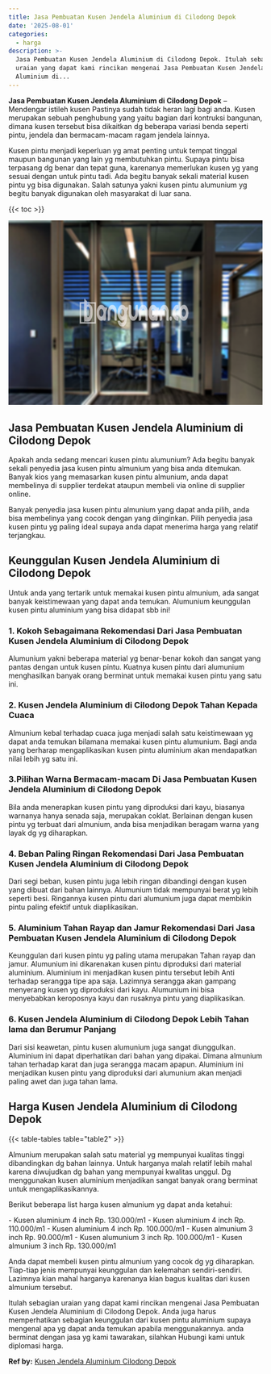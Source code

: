 ```yaml
---
title: Jasa Pembuatan Kusen Jendela Aluminium di Cilodong Depok
date: '2025-08-01'
categories:
  - harga
description: >-
  Jasa Pembuatan Kusen Jendela Aluminium di Cilodong Depok. Itulah sebagian
  uraian yang dapat kami rincikan mengenai Jasa Pembuatan Kusen Jendela
  Aluminium di...
---
```


**Jasa Pembuatan Kusen Jendela Aluminium di Cilodong Depok** – Mendengar istileh kusen Pastinya sudah tidak heran lagi bagi anda. Kusen merupakan sebuah penghubung yang yaitu bagian dari kontruksi bangunan, dimana kusen tersebut bisa dikaitkan dg beberapa variasi benda seperti pintu, jendela dan bermacam-macam ragam jendela lainnya.

Kusen pintu menjadi keperluan yg amat penting untuk tempat tinggal maupun bangunan yang lain yg membutuhkan pintu. Supaya pintu bisa terpasang dg benar dan tepat guna, karenanya memerlukan kusen yg yang sesuai dengan untuk pintu tadi. Ada begitu banyak sekali material kusen pintu yg bisa digunakan. Salah satunya yakni kusen pintu alumunium yg begitu banyak digunakan oleh masyarakat di luar sana.

{{< toc >}}

![Jasa Pembuatan Kusen Jendela Aluminium di Cilodong Depok](/images/harga-kusen-jendela-alumunium-12.png)

## Jasa Pembuatan Kusen Jendela Aluminium di Cilodong Depok

Apakah anda sedang mencari kusen pintu alumunium? Ada begitu banyak sekali penyedia jasa kusen pintu almunium yang bisa anda ditemukan. Banyak kios yang memasarkan kusen pintu almunium, anda dapat membelinya di supplier terdekat ataupun membeli via online di supplier online.

Banyak penyedia jasa kusen pintu almunium yang dapat anda pilih, anda bisa membelinya yang cocok dengan yang diinginkan. Pilih penyedia jasa kusen pintu yg paling ideal supaya anda dapat menerima harga yang relatif terjangkau.

## Keunggulan Kusen Jendela Aluminium di Cilodong Depok

Untuk anda yang tertarik untuk memakai kusen pintu almunium, ada sangat banyak keistimewaan yang dapat anda temukan. Alumunium keunggulan kusen pintu aluminium yang bisa didapat sbb ini!

### 1\. Kokoh Sebagaimana Rekomendasi Dari Jasa Pembuatan Kusen Jendela Aluminium di Cilodong Depok

Alumunium yakni beberapa material yg benar-benar kokoh dan sangat yang pantas dengan untuk kusen pintu. Kuatnya kusen pintu dari alumunium menghasilkan banyak orang berminat untuk memakai kusen pintu yang satu ini.

### 2\. Kusen Jendela Aluminium di Cilodong Depok Tahan Kepada Cuaca

Almunium kebal terhadap cuaca juga menjadi salah satu keistimewaan yg dapat anda temukan bilamana memakai kusen pintu alumunium. Bagi anda yang berharap mengaplikasikan kusen pintu aluminium akan mendapatkan nilai lebih yg satu ini.

### 3.Pilihan Warna Bermacam-macam Di Jasa Pembuatan Kusen Jendela Aluminium di Cilodong Depok

Bila anda menerapkan kusen pintu yang diproduksi dari kayu, biasanya warnanya hanya senada saja, merupakan coklat. Berlainan dengan kusen pintu yg terbuat dari almunium, anda bisa menjadikan beragam warna yang layak dg yg diharapkan.

### 4\. Beban Paling Ringan Rekomendasi Dari Jasa Pembuatan Kusen Jendela Aluminium di Cilodong Depok

Dari segi beban, kusen pintu juga lebih ringan dibandingi dengan kusen yang dibuat dari bahan lainnya. Alumunium tidak mempunyai berat yg lebih seperti besi. Ringannya kusen pintu dari alumunium juga dapat membikin pintu paling efektif untuk diaplikasikan.

### 5\. Aluminium Tahan Rayap dan Jamur Rekomendasi Dari Jasa Pembuatan Kusen Jendela Aluminium di Cilodong Depok

Keunggulan dari kusen pintu yg paling utama merupakan Tahan rayap dan jamur. Alumunium ini dikarenakan kusen pintu diproduksi dari material aluminium. Aluminium ini menjadikan kusen pintu tersebut lebih Anti terhadap serangga tipe apa saja. Lazimnya serangga akan gampang menyerang kusen yg diproduksi dari kayu. Alumunium ini bisa menyebabkan keroposnya kayu dan rusaknya pintu yang diaplikasikan.

### 6\. Kusen Jendela Aluminium di Cilodong Depok Lebih Tahan lama dan Berumur Panjang

Dari sisi keawetan, pintu kusen alumunium juga sangat diunggulkan. Aluminium ini dapat diperhatikan dari bahan yang dipakai. Dimana almunium tahan terhadap karat dan juga serangga macam apapun. Aluminium ini menjadikan kusen pintu yang diproduksi dari alumunium akan menjadi paling awet dan juga tahan lama.

## Harga Kusen Jendela Aluminium di Cilodong Depok

{{< table-tables table="table2" >}}

Almunium merupakan salah satu material yg mempunyai kualitas tinggi dibandingkan dg bahan lainnya. Untuk harganya malah relatif lebih mahal karena diwujudkan dg bahan yang mempunyai kwalitas unggul. Dg menggunakan kusen aluminium menjadikan sangat banyak orang berminat untuk mengaplikasikannya.

Berikut beberapa list harga kusen almunium yg dapat anda ketahui:

\- Kusen aluminium 4 inch Rp. 130.000/m1 - Kusen aluminium 4 inch Rp. 110.000/m1 - Kusen aluminium 4 inch Rp. 100.000/m1 - Kusen almunium 3 inch Rp. 90.000/m1 - Kusen alumunium 3 inch Rp. 100.000/m1 - Kusen almunium 3 inch Rp. 130.000/m1

Anda dapat membeli kusen pintu almunium yang cocok dg yg diharapkan. Tiap-tiap jenis mempunyai keunggulan dan kelemahan sendiri-sendiri. Lazimnya kian mahal harganya karenanya kian bagus kualitas dari kusen almunium tersebut.

Itulah sebagian uraian yang dapat kami rincikan mengenai Jasa Pembuatan Kusen Jendela Aluminium di Cilodong Depok. Anda juga harus memperhatikan sebagian keunggulan dari kusen pintu aluminium supaya mengenal apa yg dapat anda temukan apabila menggunakannya. anda berminat dengan jasa yg kami tawarakan, silahkan Hubungi kami untuk diplomasi harga.

**Ref by:** [Kusen Jendela Aluminium Cilodong Depok](https://id.wikipedia.org/wiki/Kusen)
